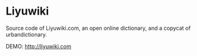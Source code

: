 Liyuwiki
========

Source code of Liyuwiki.com,  an open online dictionary, and a copycat of urbandictionary.

DEMO:
http://liyuwiki.com


